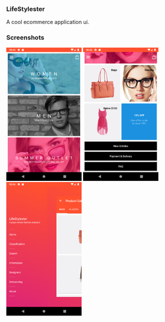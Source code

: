 ### LifeStylester

A cool ecommerce application ui.

### Screenshots

<img src="https://raw.githubusercontent.com/yubarajshrestha/life-stylester/master/screenshots/screen1.png" width="200">
<img src="https://raw.githubusercontent.com/yubarajshrestha/life-stylester/master/screenshots/screen2.png" width="200">
<img src="https://raw.githubusercontent.com/yubarajshrestha/life-stylester/master/screenshots/screen3.png" width="200">